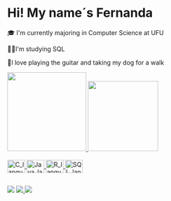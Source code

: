 # Hi! My name´s Fernanda

🎓 I'm currently majoring in Computer Science at UFU

👩‍💻I'm studying SQL

💟I love playing the guitar and taking my dog for a walk

<div>
  <a href="https://github.com/nandaferreira">
  <img height="180em" src="https://github-readme-stats.vercel.app/api?username=nandaferreira&show_icons=true&theme=dracula&include_all_commits=true&count_private=true" />
  <img height="160em"  src="https://github-readme-stats.vercel.app/api/top-langs?username=nandaferreira&layout=compact&langs_count=8&card_width=320&theme=dracula" />
  </div>
<div style="display: inline_block"><br>
  <img align="center" alt="C_language_symbol" height="30" width="40" src="https://cdn.jsdelivr.net/gh/devicons/devicon@latest/icons/c/c-original.svg">
  <img align="center" alt="Java_language_symbol" height="30" width="40" src="https://cdn.jsdelivr.net/gh/devicons/devicon@latest/icons/java/java-original.svg">
  <img align="center" alt="R_language_symbol" height="30" width="40" src="https://cdn.jsdelivr.net/gh/devicons/devicon@latest/icons/r/r-original.svg">
  <img align="center" alt="SQL_language_symbol" height="30" width="40" src="https://cdn.jsdelivr.net/gh/devicons/devicon@latest/icons/azuresqldatabase/azuresqldatabase-original.svg">
</div> 

##

<div>
  <a href="https://www.instagram.com/nandaamf_/" target="_blank"><img src="https://img.shields.io/badge/Instagram-E4405F?style=for-the-badge&logo=instagram&logoColor=white" target="_blank"></a>
  <a href= "mailto:fernandaffm8@gmail.com"><img src="https://img.shields.io/badge/Gmail-D14836?style=for-the-badge&logo=gmail&logoColor=white" target="_blank">
  <a href= "https://www.linkedin.com/in/fernanda-ferreira-3b8848361/" target="_blank"><img src="https://img.shields.io/badge/LinkedIn-0077B5?style=for-the-badge&logo=linkedin&logoColor=white" target="_blank"></a>
</div>
